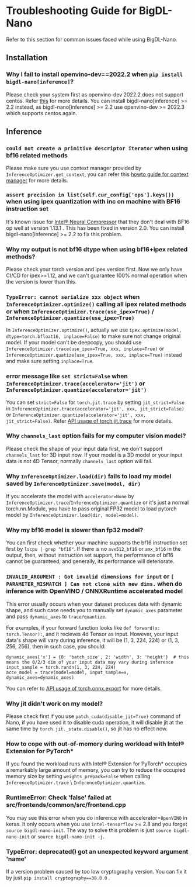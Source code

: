 # Troubleshooting Guide for BigDL-Nano

Refer to this section for common issues faced while using BigDL-Nano.

## Installation
### Why I fail to install openvino-dev==2022.2 when ``pip install bigdl-nano[inference]``?

Please check your system first as openvino-dev 2022.2 does not support centos. Refer [this](https://pypi.org/project/openvino-dev/) for more details. You can install bigdl-nano[inference] >= 2.2 instead, as bigdl-nano[inference] >= 2.2 use openvino-dev >= 2022.3 which supports centos again.

## Inference

### ``could not create a primitive descriptor iterator`` when using bf16 related methods

Please make sure you use context manager provided by ``InferenceOptimizer.get_context``, you can refer this [howto guide for context manager]() for more details.

### ``assert precision in list(self.cur_config['ops'].keys())`` when using ipex quantization with inc on machine with BF16 instruction set

It's known issue for [Intel® Neural Compressor](https://github.com/intel/neural-compressor) that they don't deal with BF16 op well at version 1.13.1 . This has been fixed in version 2.0. You can install bigdl-nano[inference] >= 2.2 to fix this problem.

### Why my output is not bf16 dtype when using bf16+ipex related methods?

Please check your torch version and ipex version first. Now we only have CI/CD for ipex>=1.12, and we can't guarantee 100% normal operation when the version is lower than this.

### ``TypeError: cannot serialize xxx object`` when ``InferenceOptimizer.optimize()`` calling all ipex related methods or when ``InferenceOptimizer.trace(use_ipex=True)`` / ``InferenceOptimizer.quantize(use_ipex=True)``

In ``InferenceOptimizer.optimize()``, actually we use ``ipex.optimize(model, dtype=torch.bfloat16, inplace=False)`` to make sure not change original model. If your model can't be deepcopy, you should use ``InferenceOptimizer.trace(use_ipex=True, xxx, inplace=True)`` or ``InferenceOptimizer.quatize(use_ipex=True, xxx, inplace=True)`` instead and make sure setting ``inplace=True``.

### error message like ``set strict=False`` when ``InferenceOptimizer.trace(accelerator='jit')`` or ``InferenceOptimizer.quantize(accelerator='jit')``

You can set ``strict=False`` for ``torch.jit.trace`` by setting ``jit_strict=False`` in ``InferenceOptimizer.trace(accelerator='jit', xxx, jit_strict=False)`` or ``InferenceOptimizer.quantize(accelerator='jit', xxx, jit_strict=False)``. 
Refer [API usage of torch.jit.trace](https://pytorch.org/docs/stable/generated/torch.jit.trace.html#torch.jit.trace) for more details.


### Why ``channels_last`` option fails for my computer vision model?

Please check the shape of your input data first, we don't support ``channels_last`` for 3D input now. If your model is a 3D model or your input data is not 4D Tensor, normally ``channels_last`` option will fail.

### Why ``InferenceOptimizer.load(dir)`` fails to load my model saved by ``InferenceOptimizer.save(model, dir)``

If you accelerate the model with ``accelerator=None`` by ``InferenceOptimizer.trace``/``InferenceOptimizer.quantize`` or it's just a normal torch.nn.Module, you have to pass original FP32 model to load pytorch model by ``InferenceOptimizer.load(dir, model=model)``.

### Why my bf16 model is slower than fp32 model?

You can first check whether your machine supports the bf16 instruction set first by ``lscpu | grep "bf16"``. If there is no ``avx512_bf16`` or ``amx_bf16`` in the output, then, without instruction set support, the performance of bf16 cannot be guaranteed, and generally, its performance will deteriorate.

### ``INVALID_ARGUMENT : Got invalid dimensions for input`` or ``[ PARAMETER_MISMATCH ] Can not clone with new dims.`` when do inference with OpenVINO / ONNXRuntime accelerated model

This error usually occurs when your dataset produces data with dynamic shape, and such case needs you to manually set ``dynamic_axes`` parameter and pass ``dynamic_axes`` to ``trace/quantize``. 

For examples, if your forward function looks like ``def forward(x: torch.Tensor):``, and it recieves 4d Tensor as input. However, your input data's shape will vary during inference, it will be (1, 3, 224, 224) or (1, 3, 256, 256), then in such case, you should:
```
dynamic_axes['x'] = {0: 'batch_size', 2: 'width', 3: 'height'}  # this means the 0/2/3 dim of your input data may vary during inference
input_sample = torch.randn(1, 3, 224, 224)
acce_model = trace(model=model, input_sample=x, dynamic_axes=dynamic_axes)
```

You can refer to [API usage of torch.onnx.export](https://pytorch.org/docs/stable/onnx.html#functions) for more details.

### Why jit didn't work on my model?

Please check first if you use `patch_cuda(disable_jit=True)` command of Nano, if you have used it to disable cuda operation, it will disable jit at the same time by `torch.jit._state.disable()`, so jit has no effect now.

### How to cope with out-of-memory during workload with Intel® Extension for PyTorch*

If you found the workload runs with Intel® Extension for PyTorch* occupies a remarkably large amount of memory, you can try to reduce the occupied memory size by setting `weights_prepack=False` when calling `InferenceOptimizer.trace` \ `InferenceOptimizer.quantize`.

### RuntimeError: Check 'false' failed at src/frontends/common/src/frontend.cpp

You may see this error when you do inference with accelerator=`OpenVINO` in keras. It only occurs when you use `intel-tensorflow` >= 2.8 and you forget `source bigdl-nano-init`. The way to solve this problem is just `source bigdl-nano-init` or `source bigdl-nano-init -j`.

### TypeError: deprecated() got an unexpected keyword argument 'name'

If a version problem caused by too low cryptography version. You can fix it by just `pip install cryptography==38.0.0` .
